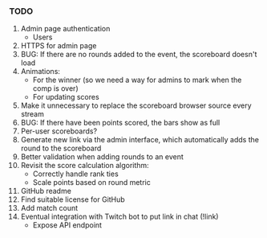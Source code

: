 ### TODO

1. Admin page authentication
   - Users
2. HTTPS for admin page
3. BUG: If there are no rounds added to the event, the scoreboard doesn't load
4. Animations:
   - For the winner (so we need a way for admins to mark when the comp is over)
   - For updating scores 
5. Make it unnecessary to replace the scoreboard browser source every stream
6. BUG: If there have been points scored, the bars show as full
7. Per-user scoreboards?
8. Generate new link via the admin interface, which automatically adds the round to the scoreboard
9. Better validation when adding rounds to an event
10. Revisit the score calculation algorithm:
    - Correctly handle rank ties
    - Scale points based on round metric
11. GitHub readme
12. Find suitable license for GitHub
13. Add match count
14. Eventual integration with Twitch bot to put link in chat (!link)
    - Expose API endpoint
